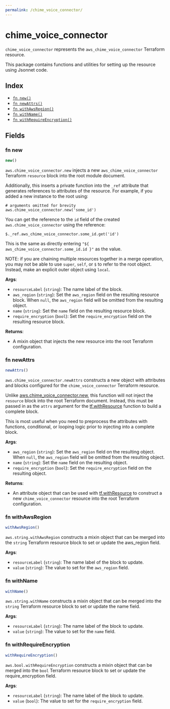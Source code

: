 ```yaml
---
permalink: /chime_voice_connector/
---
```


# chime_voice_connector

`chime_voice_connector` represents the `aws_chime_voice_connector` Terraform resource.



This package contains functions and utilities for setting up the resource using Jsonnet code.


## Index

* [`fn new()`](#fn-new)
* [`fn newAttrs()`](#fn-newattrs)
* [`fn withAwsRegion()`](#fn-withawsregion)
* [`fn withName()`](#fn-withname)
* [`fn withRequireEncryption()`](#fn-withrequireencryption)

## Fields

### fn new

```ts
new()
```


`aws.chime_voice_connector.new` injects a new `aws_chime_voice_connector` Terraform `resource`
block into the root module document.

Additionally, this inserts a private function into the `_ref` attribute that generates references to attributes of the
resource. For example, if you added a new instance to the root using:

    # arguments omitted for brevity
    aws.chime_voice_connector.new('some_id')

You can get the reference to the `id` field of the created `aws.chime_voice_connector` using the reference:

    $._ref.aws_chime_voice_connector.some_id.get('id')

This is the same as directly entering `"${ aws_chime_voice_connector.some_id.id }"` as the value.

NOTE: if you are chaining multiple resources together in a merge operation, you may not be able to use `super`, `self`,
or `$` to refer to the root object. Instead, make an explicit outer object using `local`.

**Args**:
  - `resourceLabel` (`string`): The name label of the block.
  - `aws_region` (`string`): Set the `aws_region` field on the resulting resource block. When `null`, the `aws_region` field will be omitted from the resulting object.
  - `name` (`string`): Set the `name` field on the resulting resource block.
  - `require_encryption` (`bool`): Set the `require_encryption` field on the resulting resource block.

**Returns**:
- A mixin object that injects the new resource into the root Terraform configuration.


### fn newAttrs

```ts
newAttrs()
```


`aws.chime_voice_connector.newAttrs` constructs a new object with attributes and blocks configured for the `chime_voice_connector`
Terraform resource.

Unlike [aws.chime_voice_connector.new](#fn-new), this function will not inject the `resource`
block into the root Terraform document. Instead, this must be passed in as the `attrs` argument for the
[tf.withResource](https://github.com/tf-libsonnet/core/tree/main/docs#fn-withresource) function to build a complete block.

This is most useful when you need to preprocess the attributes with functions, conditional, or looping logic prior to
injecting into a complete block.

**Args**:
  - `aws_region` (`string`): Set the `aws_region` field on the resulting object. When `null`, the `aws_region` field will be omitted from the resulting object.
  - `name` (`string`): Set the `name` field on the resulting object.
  - `require_encryption` (`bool`): Set the `require_encryption` field on the resulting object.

**Returns**:
  - An attribute object that can be used with [tf.withResource](https://github.com/tf-libsonnet/core/tree/main/docs#fn-withresource) to construct a new `chime_voice_connector` resource into the root Terraform configuration.


### fn withAwsRegion

```ts
withAwsRegion()
```

`aws.string.withAwsRegion` constructs a mixin object that can be merged into the `string`
Terraform resource block to set or update the aws_region field.



**Args**:
  - `resourceLabel` (`string`): The name label of the block to update.
  - `value` (`string`): The value to set for the `aws_region` field.


### fn withName

```ts
withName()
```

`aws.string.withName` constructs a mixin object that can be merged into the `string`
Terraform resource block to set or update the name field.



**Args**:
  - `resourceLabel` (`string`): The name label of the block to update.
  - `value` (`string`): The value to set for the `name` field.


### fn withRequireEncryption

```ts
withRequireEncryption()
```

`aws.bool.withRequireEncryption` constructs a mixin object that can be merged into the `bool`
Terraform resource block to set or update the require_encryption field.



**Args**:
  - `resourceLabel` (`string`): The name label of the block to update.
  - `value` (`bool`): The value to set for the `require_encryption` field.
